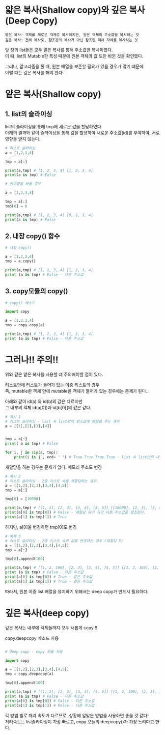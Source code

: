 # 얇은 복사(Shallow copy)와 깊은 복사(Deep Copy)
```
얕은 복사: 객체를 새로운 객체로 복사하지만, 원본 객체의 주소값을 복사하는 것  
깊은 복사: 전체 복사로, 참조값의 복사가 아닌 참조된 객체 자체를 복사하는 것  
```
앞 장의 list들은 모두 얄은 복사를 통해 주소값만 복사하였다.  
이 떄, list의 Mutable한 특성 때문에 원본 객체의 값 또한 바뀐 것을 확인했다.  

그러나, 알고리즘을 풀 때, 원본 배열을 보존할 필요가 있을 경우가 많기 떄문에  
이럴 때는 깊은 복사를 해야 한다.

# 얕은 복사(Shallow copy)

## 1. list의 슬라이싱

list의 슬라이싱을 통해 tmp에 새로운 값을 할당하였다.  
아래의 결과와 같이 슬라이싱을 통해 값을 할당하여 새로운 주소값(id)를 부여하여, 서로 영향을 받지 않는다.
``` python
# 리스트 슬라이싱
a = [1,2,3,4]

tmp = a[:]

print(a,tmp) # [1, 2, 3, 4] [1, 2, 3, 4]
print(a is tmp) # False

# 원소값을 바꿀 경우

a = [1,2,3,4]

tmp = a[:]
tmp[0] = 0

print(a,tmp) # [1, 2, 3, 4] [0, 2, 3, 4]
print(a is tmp) # False
```

## 2. 내장 copy() 함수
``` python
# 내장 copy()

a = [1,2,3,4]
tmp = a.copy()

print(a,tmp) # [1, 2, 3, 4] [1, 2, 3, 4]
print (a is tmp) # False - 다른 주소값


```
## 3. copy모듈의 copy()
```python
# copy() 메소드

import copy

a = [1,2,3,4]
tmp = copy.copy(a)

print(a,tmp) # [1, 2, 3, 4] [1, 2, 3, 4]
print (a is tmp) # False - 다른 주소값

```
# 그러나!! 주의!!  

위와 같은 얕은 복사를 사용할 떄 주의해야할 점이 있다.  

리스트안에 리스트가 들어가 있는 이중 리스트의 경우  
즉, mutable한 객체 안에 mutable한 객체가 들어가 있는 경우에는 문제가 된다...  



아래와 같이 id(a) 와 id(b)의 값은 다르지만  
그 내부의 객체 id(a[0])과 id[b[0]]의 값은 같다.  


``` python
# 예시 1
# 리스트 슬라이싱 - list 속 list안의 원소값에 변화를 주는 경우
a = [[1],[2],[3],[4]]


tmp = a[:]
print( a is tmp) # False 

for i, j in zip(a, tmp):
    print(i is j , end= ' ') # True True True True - list 속 list안의 내용은 원본 배열의 주소값과 같다.

```

재할당을 하는 경우는 문제가 없다. 메모리 주소도 변경

``` python
# 예시 2
# 리스트 슬라이싱 - 2중 리스트 속을 재할당하는 경우
a = [[1,2],[2,3],[3,4],[4,5]]
tmp = a[:]

tmp[0] = [10000]

print(a,tmp) # [[1, 2], [2, 3], [3, 4], [4, 5]] [[10000], [2, 3], [3, 4], [4, 5]]
print(a[0] is tmp[0]) # False - 재할당 되어 각각 다른 주소값을 참조한다.
print(a[1] is tmp[1]) # True

```

하지만, a[0]울 변경하면 tmp[0]도 변경
``` python
# 예제 3
# 리스트 슬라이싱 - 2중 리스트 속의 값을 변경하는 경우 (재할당 X)
a = [[1,2],[2,3],[3,4],[4,5]]
tmp = a[:]

tmp[0].append(100)

print(a,tmp) # [[1, 2, 100], [2, 3], [3, 4], [4, 5]] [[1, 2, 100], [2, 3], [3, 4], [4, 5]]
print (a is tmp) # False - 다른 주소값
print(a[0] is tmp[0]) # True - 같은 주소값
print(a[1] is tmp[1]) # True - 같은 주소값

```

따라서, 원본 이중 list 배열을  유지하기 위해서는 deep copy가 반드시 필요하다.

# 깊은 복사(deep copy)

깊은 복사는 내부에 객체들까지 모두 새롭게 copy !!  

copy.deepcopy 메소드 사용
``` python

# deep copy - copy 모듈 사용

import copy

a = [[1,2],[2,3],[3,4],[4,5]]
tmp = copy.deepcopy(a)

tmp[0].append(100)

print(a,tmp) # [[1, 2], [2, 3], [3, 4], [4, 5]] [[1, 2, 100], [2, 3], [3, 4], [4, 5]]
print (a is tmp) # False - 다른 주소값
print(a[0] is tmp[0]) # False - 다른 주소값
print(a[1] is tmp[1]) # False - 다른 주소값

```

각 방법 별로 처리 속도가 다르므로, 상황에 알맞은 방법을 사용하면 좋을 것 같다!  
처리속도는 list슬라이싱이 가장 빠르고, copy 모듈의 deepcopy()가 가장 느리다고 한다.
